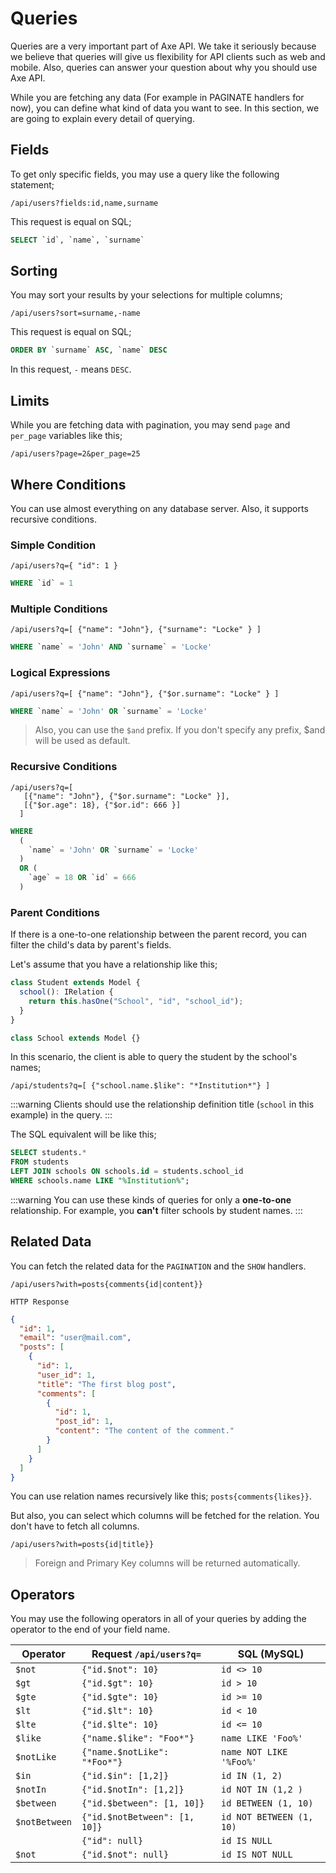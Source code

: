 # Queries

Queries are a very important part of Axe API. We take it seriously because we believe that queries will give us flexibility for API clients such as web and mobile. Also, queries can answer your question about why you should use Axe API.

While you are fetching any data (For example in PAGINATE handlers for now), you can define what kind of data you want to see. In this section, we are going to explain every detail of querying.

## Fields

To get only specific fields, you may use a query like the following statement;

```
/api/users?fields:id,name,surname
```

This request is equal on SQL;

```sql
SELECT `id`, `name`, `surname`
```

## Sorting

You may sort your results by your selections for multiple columns;

```
/api/users?sort=surname,-name
```

This request is equal on SQL;

```sql
ORDER BY `surname` ASC, `name` DESC
```

In this request, `-` means `DESC`.

## Limits

While you are fetching data with pagination, you may send `page` and `per_page` variables like this;

```
/api/users?page=2&per_page=25
```

## Where Conditions

You can use almost everything on any database server. Also, it supports recursive conditions.

### Simple Condition

```
/api/users?q={ "id": 1 }
```

```sql
WHERE `id` = 1
```

### Multiple Conditions

```
/api/users?q=[ {"name": "John"}, {"surname": "Locke" } ]
```

```sql
WHERE `name` = 'John' AND `surname` = 'Locke'
```

### Logical Expressions

```
/api/users?q=[ {"name": "John"}, {"$or.surname": "Locke" } ]
```

```sql
WHERE `name` = 'John' OR `surname` = 'Locke'
```

> Also, you can use the `$and` prefix. If you don't specify any prefix, \$and will be used as default.

### Recursive Conditions

```
/api/users?q=[
   [{"name": "John"}, {"$or.surname": "Locke" }],
   [{"$or.age": 18}, {"$or.id": 666 }]
  ]
```

```sql
WHERE
  (
    `name` = 'John' OR `surname` = 'Locke'
  )
  OR (
    `age` = 18 OR `id` = 666
  )
```

### Parent Conditions

If there is a one-to-one relationship between the parent record, you can filter the child's data by parent's fields.

Let's assume that you have a relationship like this;

```ts
class Student extends Model {
  school(): IRelation {
    return this.hasOne("School", "id", "school_id");
  }
}

class School extends Model {}
```

In this scenario, the client is able to query the student by the school's names;

```
/api/students?q=[ {"school.name.$like": "*Institution*"} ]
```

:::warning
Clients should use the relationship definition title (`school` in this example) in the query.
:::

The SQL equivalent will be like this;

```sql
SELECT students.*
FROM students
LEFT JOIN schools ON schools.id = students.school_id
WHERE schools.name LIKE "%Institution%";
```

:::warning
You can use these kinds of queries for only a **one-to-one** relationship. For example, you **can't** filter schools by student names.
:::

## Related Data

You can fetch the related data for the `PAGINATION` and the `SHOW` handlers.

```
/api/users?with=posts{comments{id|content}}
```

`HTTP Response`

```json
{
  "id": 1,
  "email": "user@mail.com",
  "posts": [
    {
      "id": 1,
      "user_id": 1,
      "title": "The first blog post",
      "comments": [
        {
          "id": 1,
          "post_id": 1,
          "content": "The content of the comment."
        }
      ]
    }
  ]
}
```

You can use relation names recursively like this; `posts{comments{likes}}`.

But also, you can select which columns will be fetched for the relation. You don't have to fetch all columns.

```
/api/users?with=posts{id|title}}
```

> Foreign and Primary Key columns will be returned automatically.

<!-- ## Trashed Records

You can use the `trashed` parameters to list soft-deleted records if the [Soft Delete](/basics/models/index.html#soft-delete) feature is enabled.

```js
/api/customers?trashed=true
```

```json
{
  "data": [
    {
      "id": 4,
      "name": "Customer 1",
      "created_at": "2023-01-01T16:22:17.000Z",
      "updated_at": "2023-01-10T16:22:17.000Z",
      "deleted_at": "2023-01-29T16:22:50.000Z"
    }
  ],
  "pagination": {
    "total": 1,
    "lastPage": 1,
    "perPage": 10,
    "currentPage": 1,
    "from": 0,
    "to": 1
  }
}
```

You can see in the JSON that the record has been marked as deleted by looking at `deleted_at` value. You can not see this record if you don't use `trashed` keyword. -->

## Operators

You may use the following operators in all of your queries by adding the operator to the end of your field name.

| Operator      | Request `/api/users?q=`       | SQL (MySQL)              |
| ------------- | ----------------------------- | ------------------------ |
| `$not`        | `{"id.$not": 10}`             | `id <> 10`               |
| `$gt`         | `{"id.$gt": 10}`              | `id > 10`                |
| `$gte`        | `{"id.$gte": 10}`             | `id >= 10`               |
| `$lt`         | `{"id.$lt": 10}`              | `id < 10`                |
| `$lte`        | `{"id.$lte": 10}`             | `id <= 10`               |
| `$like`       | `{"name.$like": "Foo*"}`      | `name LIKE 'Foo%'`       |
| `$notLike`    | `{"name.$notLike": "*Foo*"}`  | `name NOT LIKE '%Foo%'`  |
| `$in`         | `{"id.$in": [1,2]}`           | `id IN (1, 2)`           |
| `$notIn`      | `{"id.$notIn": [1,2]}`        | `id NOT IN (1,2 )`       |
| `$between`    | `{"id.$between": [1, 10]}`    | `id BETWEEN (1, 10)`     |
| `$notBetween` | `{"id.$notBetween": [1, 10]}` | `id NOT BETWEEN (1, 10)` |
|               | `{"id": null}`                | `id IS NULL`             |
| `$not`        | `{"id.$not": null}`           | `id IS NOT NULL`         |
